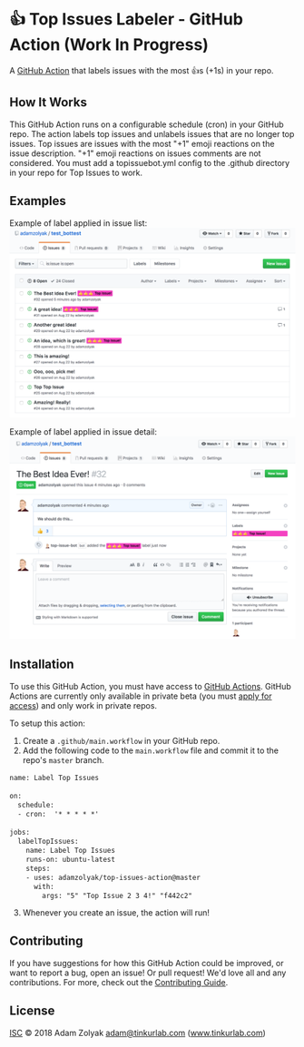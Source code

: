 # 👍 Top Issues Labeler - GitHub Action (Work In Progress)

A [GitHub Action](https://github.com/features/actions) that labels issues with the most 👍s (+1s) in your repo.

## How It Works

This GitHub Action runs on a configurable schedule (cron) in your GitHub repo. The action labels top issues and unlabels issues that are no longer top issues. Top issues are issues with the most "+1" emoji reactions on the issue description. "+1" emoji reactions on issues comments are not considered. You must add a topissuebot.yml config to the .github directory in your repo for Top Issues to work.

## Examples

Example of label applied in issue list:
![GitHub Logo](./docs/issue_list.png)

Example of label applied in issue detail:
![GitHub Logo](./docs/issue_detail.png)

## Installation

To use this GitHub Action, you must have access to [GitHub Actions](https://github.com/features/actions). GitHub Actions are currently only available in private beta (you must [apply for access](https://github.com/features/actions)) and only work in private repos.

To setup this action:

1. Create a `.github/main.workflow` in your GitHub repo.
2. Add the following code to the `main.workflow` file and commit it to the repo's `master` branch.

```
name: Label Top Issues

on:
  schedule:
  - cron:  '* * * * *'

jobs:
  labelTopIssues:
    name: Label Top Issues
    runs-on: ubuntu-latest
    steps:
    - uses: adamzolyak/top-issues-action@master
      with:
        args: "5" "Top Issue 2 3 4!" "f442c2"
```

3. Whenever you create an issue, the action will run!

## Contributing

If you have suggestions for how this GitHub Action could be improved, or want to report a bug, open an issue! Or pull request! We'd love all and any contributions. For more, check out the [Contributing Guide](CONTRIBUTING.md).

## License

[ISC](LICENSE) © 2018 Adam Zolyak <adam@tinkurlab.com> (www.tinkurlab.com)
